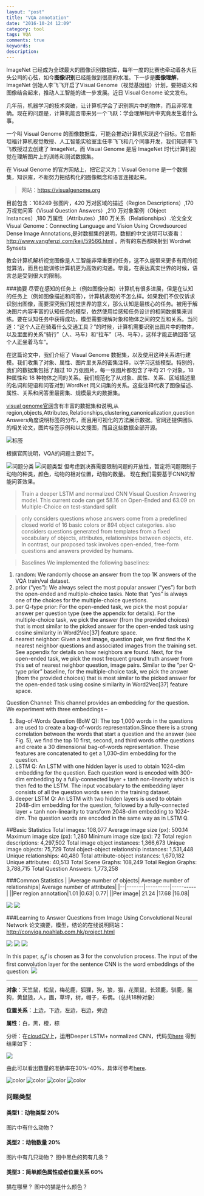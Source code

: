 ```yaml
---
layout: "post"
title: "VQA annotation"
date: "2016-10-24 12:09"
category: tool
tags: VQA
comments: true
keywords:
description:
---
```

ImageNet 已经成为全球最大的图像识别数据库，每年一度的比赛也牵动着各大巨头公司的心弦，如今**图像识别**已经能做到很高的水准。下一步是**图像理解**，ImageNet 创始人李飞飞开启了Visual Genome（视觉基因组）计划，要把语义和图像结合起来，推动人工智能的进一步发展。近日 Visual Genome 论文发布。

几年前，机器学习的技术突破，让计算机学会了识别照片中的物体，而且非常准确。现在的问题是，计算机能否带来另一个飞跃：学会理解相片中究竟发生着什么事。

一个叫 Visual Genome 的图像数据库，可能会推动计算机实现这个目标。它由斯坦福计算机视觉教授、人工智能实验室主任李飞飞和几个同事开发，我们知道李飞飞教授过去创建了 ImageNet，而 Visual Genome 是后 ImageNet 时代计算机视觉在理解图片上的训练和测试数据集。

在 Visual Genome 的官方网站上，把它定义为：Visual Genome 是一个数据集，知识库，不断努力把结构化的图像概念和语言连接起来。

>网站：https://visualgenome.org

目前包含：108249 张图片，420 万对区域的描述（Region Descriptions）,170 万视觉问答（Visual Question Answers）,210 万对象案例（Object Instances）,180 万属性（Attributes）,180 万关系（Relationships）.论文全文Visual Genome：Connecting Language and Vision Using Crowdsourced Dense Image Annotations,是对数据集的说明，数据的中文说明可以查看：http://www.yangfenzi.com/keji/59566.html
。所有的东西都映射到 Wordnet Synsets

教会计算机解析视觉图像是人工智能非常重要的任务，这不久能带来更多有用的视觉算法，而且也能训练计算机更为高效的沟通。毕竟，在表达真实世界的时候，语言总是受到很大的限制。

###摘要
尽管在感知的任务上（例如图像分类）计算机有很多进展，但是在认知的任务上（例如图像描述和问答），计算机表现的不怎么样。如果我们不仅仅诉求识别出图像，而要深究我们视觉世界的意义，那么认知是最核心的任务。被用于解决图片内容丰富的认知任务的模型，依然使用给感知任务设计的相同数据集来训练。要在认知任务中获得成功，模型需要理解对象和物体之间的交互和关系。当问道：“这个人正在骑着什么交通工具？”的时候，计算机需要识别出图片中的物体，以及里面的关系“骑行”（人、马车）和“拉车”（马、马车），这样才能正确回答“这个人正坐着马车”。

在这篇论文中，我们介绍了 Visual Genome 数据集，以及使用这种关系进行建模。我们收集了对象、属性、图片里关系的密集注释，以学习这些模型。特别的，我们的数据集包括了超过 10 万张图片，每一张图片都包含了平均 21 个对象，18 种属性和 18 种物体之间的关系。我们规范化了从对象、属性、关系、区域描述里的名词和短语和问答对到 WordNet 同义词集的关系。这些注释代表了图像描述、属性、关系和问答里最密集、规模最大的数据集。

[visual genome官网](https://visualgenome.org/)含有丰富的数据集和说明,从region,objects,Attributes,Relationships,clustering,canonicalization,question Answers角度说明标签的分布，而且用可视化的方法展示数据。官网还提供团队的相关论文，图片标签示例和以文搜图，而且这些数据全部开源。

![标签](/public/img/10/24/1.png)

根据官网说明，VQA的问题主要如下。

![问题分类](/public/img/10/24/2.png)
![问题类型](/public/img/10/24/3.png)
但考虑到决赛需要限制问题的开放性，暂定将问题限制于动物的种类，颜色，动物的相对位置，动物的数量。
现在我们需要基于CNN的智能问答效果。

>Train a deeper LSTM and normalized CNN Visual Question Answering model. This current code can get 58.16 on Open-Ended and 63.09 on Multiple-Choice on test-standard split

>only considers questions whose answers come from a predefined closed world of 16 basic colors or 894 object categories. also considers questions generated from templates from a fixed vocabulary of objects, attributes, relationships between objects, etc. In contrast, our proposed task involves open-ended, free-form questions and answers provided by humans.

>Baselines
We implemented the following baselines:
1) random: We randomly choose an answer from the top
1K answers of the VQA train/val dataset.
2) prior (“yes”): We always select the most popular answer
(“yes”) for both the open-ended and multiple-choice
tasks. Note that “yes” is always one of the choices for
the multiple-choice questions.
3) per Q-type prior: For the open-ended task, we pick the
most popular answer per question type (see the appendix
for details). For the multiple-choice task, we pick the
answer (from the provided choices) that is most similar
to the picked answer for the open-ended task using cosine
similarity in Word2Vec[37] feature space.
4) nearest neighbor: Given a test image, question pair, we
first find the K nearest neighbor questions and associated
images from the training set. See appendix for details on
how neighbors are found. Next, for the open-ended task,
we pick the most frequent ground truth answer from this
set of nearest neighbor question, image pairs. Similar to
the “per Q-type prior” baseline, for the multiple-choice
task, we pick the answer (from the provided choices) that
is most similar to the picked answer for the open-ended
task using cosine similarity in
Word2Vec[37] feature space.

Question Channel: This channel provides an embedding for
the question. We experiment with three embeddings –
1) Bag-of-Words Question (BoW Q): The top 1,000 words
in the questions are used to create a bag-of-words representation.Since there is a strong correlation between the
words that start a question and the answer (see Fig. 5),
we find the top 10 first, second, and third words ofthe questions and create a 30 dimensional bag-of-words
representation. These features are concatenated to get a
1,030-dim embedding for the question.
2) LSTM Q: An LSTM with one hidden layer is used
to obtain 1024-dim embedding for the question. Each
question word is encoded with 300-dim embedding by a
fully-connected layer + tanh non-linearity which is then
fed to the LSTM. The input vocabulary to the embedding
layer consists of all the question words seen in the
training dataset.
3) deeper LSTM Q: An LSTM with two hidden layers
is used to obtain 2048-dim embedding for the question,
followed by a fully-connected layer + tanh non-linearity
to transform 2048-dim embedding to 1024-dim. The
question words are encoded in the same way as in LSTM
Q.

##Basic Statistics
Total images: 108,077
Average image size (px): 500.14
Maximum image size (px): 1,280
Minimum image size (px): 72
Total region descriptions: 4,297,502
Total image object instances: 1,366,673
Unique image objects: 75,729
Total object-object relationship instances: 1,531,448
Unique relationships: 40,480
Total attribute-object instances: 1,670,182
Unique attributes: 40,513
Total Scene Graphs: 108,249
Total Region Graphs: 3,788,715
Total Question Answers: 1,773,258

###Common Statistics
|   |Average number of objects|	Average number of relationships|	Average number of attributes|
|--|-------|----------|----------|
||Per region annotation|1.01	|0.63|	0.77|
||Per image|	21.24	|17.68	|16.08|

![](/public/img/10/24/4.png)
![](/public/img/10/24/5.png)

###Learning to Answer Questions from Image Using Convolutional Neural Network
论文摘要，模型，结论的在线说明网站：http://conviqa.noahlab.com.hk/project.html

![](/public/img/10/24/6.png)
![](/public/img/10/24/7.png)
![](/public/img/10/24/8.png)

In this paper, $s_rf$ is chosen as 3 for the convolution process. The
input of the first convolution layer for the sentence CNN is the word embeddings of the question:
![](/public/img/10/24/9.png)

---

**对象**：天竺鼠，松鼠，梅花鹿，狐狸，狗，狼，猫，花栗鼠，长颈鹿，驯鹿，鬣狗，黄鼠狼，人，画，草坪，树，帽子，布偶。（总共18种对象）

**位置关系**：上边，下边，左边，右边，旁边

**属性**：白，黑，橙，棕

分析：在[cloudCV](http://objdetect.cloudcv.org/vqa/)上，运用Deeper LSTM+ normalized CNN，代码见[here](https://github.com/VT-vision-lab/VQA_LSTM_CNN)
得到结果如下：

![](/public/img/10/24/10.png)

由此可以看出数量的准确率在30%-40%，具体可参考[here](http://www.visualqa.org/roe.html).

![color](/public/img/10/28/1.png)
![color](/public/img/10/28/2.png)
![color](/public/img/10/28/3.png)
![color](/public/img/10/28/4.png)

### 问题类型

#### 类型1：动物类型 20%

图片中有什么动物？

#### 类型2：动物数量 20%

图片中有几只动物？
图中黑色的狗有几条？

#### 类型3：简单颜色属性或者位置关系 60%

猫在哪里？
图中的猫是什么颜色？
